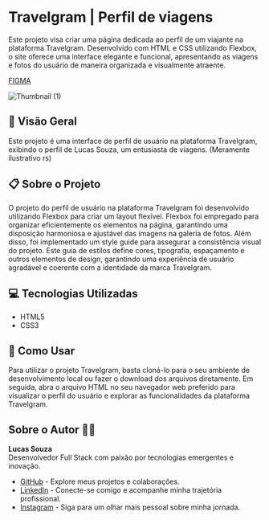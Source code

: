# Travelgram | Perfil de viagens

Este projeto visa criar uma página dedicada ao perfil de um viajante na plataforma Travelgram. Desenvolvido com HTML e CSS utilizando Flexbox, o site oferece uma interface elegante e funcional, apresentando as viagens e fotos do usuário de maneira organizada e visualmente atraente.

[FIGMA](https://www.figma.com/community/file/1360315496868719817/perfil-de-viagens) 

![Thumbnail (1)](https://github.com/LucasSouza17/mba-fullstack-rocketseat/assets/62787018/9e09c46b-148a-4d68-8cae-718c2494a95d)


## 🚀 Visão Geral

Este projeto é uma interface de perfil de usuário na plataforma Travelgram, exibindo o perfil de Lucas Souza, um entusiasta de viagens. (Meramente ilustrativo rs)

## 📋 Sobre o Projeto

O projeto do perfil de usuário na plataforma Travelgram foi desenvolvido utilizando Flexbox para criar um layout flexível. Flexbox foi empregado para organizar eficientemente os elementos na página, garantindo uma disposição harmoniosa e ajustável das imagens na galeria de fotos. Além disso, foi implementado um style guide para assegurar a consistência visual do projeto. Este guia de estilos define cores, tipografia, espaçamento e outros elementos de design, garantindo uma experiência de usuário agradável e coerente com a identidade da marca Travelgram.

## 💻 Tecnologias Utilizadas

- HTML5
- CSS3

## 📝 Como Usar

Para utilizar o projeto Travelgram, basta cloná-lo para o seu ambiente de desenvolvimento local ou fazer o download dos arquivos diretamente. Em seguida, abra o arquivo HTML no seu navegador web preferido para visualizar o perfil do usuário e explorar as funcionalidades da plataforma Travelgram.

## Sobre o Autor 👨‍💻

**Lucas Souza**  
Desenvolvedor Full Stack com paixão por tecnologias emergentes e inovação.

- [GitHub](https://github.com/lucassouza17) - Explore meus projetos e colaborações.
- [LinkedIn](https://www.linkedin.com/in/lucassouza17/) - Conecte-se comigo e acompanhe minha trajetória profissional.
- [Instagram](https://www.instagram.com/lucasfsouza17/) - Siga para um olhar mais pessoal sobre minha jornada.
